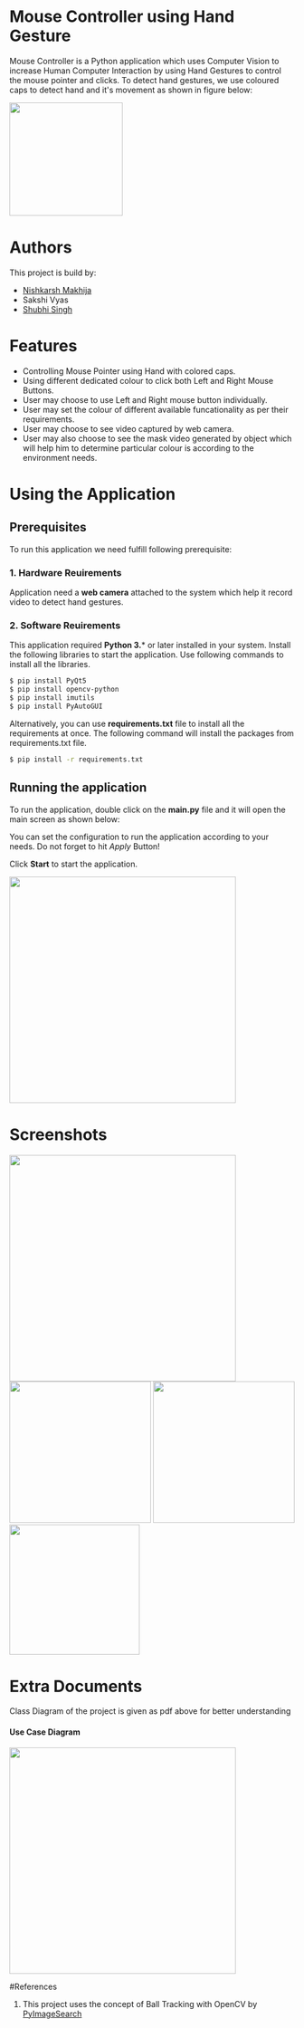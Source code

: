 # Mouse Controller using Hand Gesture


Mouse Controller is a Python application which uses Computer Vision to increase Human Computer Interaction by using Hand Gestures to control the mouse pointer and clicks. 
To detect hand gestures, we use coloured caps to detect hand and it's movement as shown in figure below:

<img src="./Screenshots/Camera1.jpg" height="200" />

# Authors
This project is build by:
- [Nishkarsh Makhija](https://github.com/NishkarshMakhija)
- Sakshi Vyas
- [Shubhi Singh](https://github.com/ShubhiSingh939)

# Features

  - Controlling Mouse Pointer using Hand with colored caps.
  - Using different dedicated colour to click both Left and Right Mouse Buttons.
  - User may choose to use Left and Right mouse button individually.
  - User may set the colour of different available funcationality as per their requirements.
  - User may choose to see video captured by web camera.
  - User may also choose to see the mask video generated by object which will help him to determine particular colour is according to the environment needs.

# Using the Application

## Prerequisites
To run this application we need fulfill following prerequisite:
### 1. Hardware Reuirements
Application need a **web camera** attached to the system which help it record video to detect hand gestures.
### 2. Software Reuirements
This application required **Python 3.*** or later installed in your system.
Install the following libraries to start the application.
Use following commands to install all the libraries.
```sh
$ pip install PyQt5
$ pip install opencv-python
$ pip install imutils
$ pip install PyAutoGUI
```

Alternatively, you can use **requirements.txt** file to install all the requirements at once.
The following command will install the packages from requirements.txt file.
```sh
$ pip install -r requirements.txt
```

## Running the application

To run the application, double click on the **main.py** file and it will open the main screen as shown below:

You can set the configuration to run the application according to your needs. Do not forget to hit *Apply* Button!

Click **Start** to start the application.

<img src="./Screenshots/UI.png" height="400" />

# Screenshots

<img src="./Screenshots/UI.png" height="400" />
<img src="./Screenshots/Camera1.jpg" height="250" />
<img src="./Screenshots/HSV.png" height="250" />
<img src="./Screenshots/Mask.png" height="230" />

# Extra Documents

Class Diagram of the project is given as pdf above for better understanding

#### Use Case Diagram
<img src="./Screenshots/Use Case Diagram.png" height="400" />

#References
1. This project uses the concept of Ball Tracking with OpenCV by [PyImageSearch](https://www.pyimagesearch.com)
